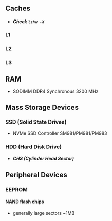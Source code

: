 ## Caches
- ##### Check `lshw -X`
### L1
### L2
### L3

## RAM
- SODIMM DDR4 Synchronous 3200 MHz

## Mass Storage Devices
### SSD (Solid State Drives)
- NVMe SSD Controller SM981/PM981/PM983

### HDD (Hard Disk Drive)
- ##### CHS (Cylinder Head Sector)

## Peripheral Devices
### EEPROM
#### NAND flash chips
- generally large sectors ~1MB
